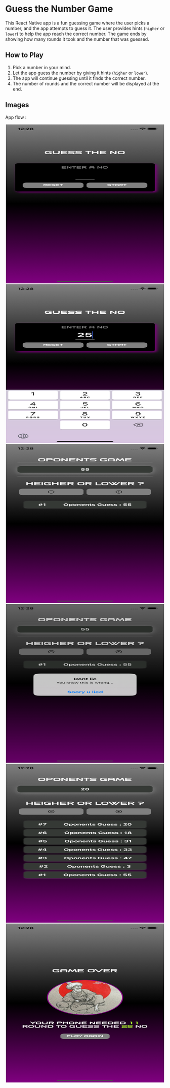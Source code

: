 # Guess the Number Game

This React Native app is a fun guessing game where the user picks a number, and the app attempts to guess it. The user provides hints (`higher` or `lower`) to help the app reach the correct number. The game ends by showing how many rounds it took and the number that was guessed.

## How to Play

1. Pick a number in your mind.
2. Let the app guess the number by giving it hints (`higher` or `lower`).
3. The app will continue guessing until it finds the correct number.
4. The number of rounds and the correct number will be displayed at the end.

## Images

App flow :

<div align="center">
  <img src="./assets/image/1.png" alt="Image 1" width="500px" height="500px">
</div>

<div align="center">
  <img src="./assets/image/2.png" alt="Image 2" width="500px" height="500px">
</div>

<div align="center">
  <img src="./assets/image/3.png" alt="Image 3" width="500px" height="500px">
</div>

<div align="center">
  <img src="./assets/image/4.png" alt="Image 4" width="500px" height="500px">
</div>

<div align="center">
  <img src="./assets/image/5.png" alt="Image 5" width="500px" height="500px">
</div>

<div align="center">
  <img src="./assets/image/6.png" alt="Image 6" width="500px" height="500px">
</div>
